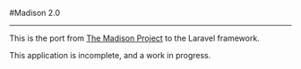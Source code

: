 #Madison 2.0
***
This is the port from [The Madison Project](http://github.com/opengovfoundation/the-madison-project) to the Laravel framework.

This application is incomplete, and a work in progress.
